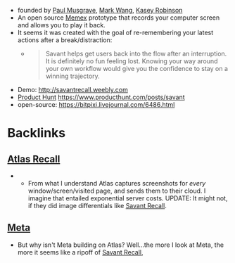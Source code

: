 - founded by [Paul Musgrave](<Paul Musgrave.md>), [Mark Wang](<Mark Wang.md>), [Kasey Robinson](<Kasey Robinson.md>)
- An open source [Memex](<Memex.md>) prototype that records your computer screen and allows you to play it back.
- It seems it was created with the goal of re-remembering your latest actions after a break/distraction:
    - > Savant helps get users back into the flow after an interruption. It is definitely no fun feeling lost. Knowing your way around your own workflow would give you the confidence to stay on a winning trajectory.
- Demo: http://savantrecall.weebly.com
- [Product Hunt](<Product Hunt.md>)  https://www.producthunt.com/posts/savant
- open-source:  https://bitpixi.livejournal.com/6486.html

# Backlinks
## [Atlas Recall](<Atlas Recall.md>)
- - From what I understand Atlas captures screenshots for *every* window/screen/visited page, and sends them to their cloud. I imagine that entailed exponential server costs. UPDATE: It might not, if they did image differentials like [Savant Recall](<Savant Recall.md>).

## [Meta](<Meta.md>)
- But why isn't Meta building on Atlas? Well...the more I look at Meta, the more it seems like a ripoff of [Savant Recall](<Savant Recall.md>),

